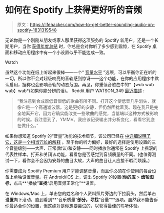 # 如何在 Spotify 上获得更好听的音频

> 原文：<https://lifehacker.com/how-to-get-better-sounding-audio-on-spotify-1831319548>

无论你是一个刚刚从朋友或家人那里获得这项服务的 Spotify 新用户，还是一个长期用户，当你 [获得年度总结](https://spotifywrapped.com/) 时，你总是会对你听了多少感到震惊，在 Spotify 桌面和移动应用程序中有一个小设置似乎不能达成一致。

Watch

虽然这个功能在纸上听起来很棒——一个“ [音量水平](https://support.spotify.com/us/using_spotify/system_settings/high-quality-streaming/) ”选项，可以平衡你正在听的一切，所以你不会对超级响亮的音轨感到惊讶——这个功能，在你的应用程序中默认启用，据称也会影响音轨的动态范围。再见，你重低音歌曲中的*【wub wub wub】wub*(如果你能分辨的话)。 Reddit 用户 WATSON_349 [最近描述](https://www.reddit.com/r/audiophile/comments/a58fzh/reminder_that_spotify_defaults_to_audio/ebkoe75/) :

> “我注意到合成器低音很低的歌曲有所不同。打开这个使低音几乎消失，就像它是一个高通滤波器。这是更好的安静，但仍然困扰着我。现在我只是完全地离开它，因为它确实能改变一些歌曲的感觉，当低端以这种方式被影响的时候。我注意到了，YMMV。我应该记录输出并分析变化，看看它到底在做什么。”

如果你想知道 Spotify 的“音量”功能的技术细节，该公司已经在 [中详细说明了它，这是一个相当冗长的解释](https://artists.spotify.com/faq/mastering-and-loudness#what-is-loudness-normalization-and-why-is-it-used) 。至于你的听力偏好，最好的选择是使用设置的三个音量级别——大声、正常(默认)和安静——同时播放你通常在 Spotify 上摇滚的代表性样本。打开和关闭该功能，看看您是否感觉到音频质量的不同。(也值得测试一下，看你会不会因为安静的曲目太软，大声的曲目让人应接不暇而烦躁。)

你需要成为 Spotify Premium 用户才能调整音量，而且你必须在你使用的每台设备上单独设置音量。在 Android/iOS 上，调出 Spotify 的设置(**你的库** > **齿轮图标**，点击**“播放”**查找**“启用音频正常化”**设置。

在 Windows/Mac 上，单击您的姓名和个人资料照片旁边的下拉箭头，然后单击**设置**向下滚动，直到看到**“音乐质量”**部分，寻找**“音量”**选项。虽然我不能告诉你最适合你的设置，但这绝对是你想要尝试的，以获得最佳的聆听体验。